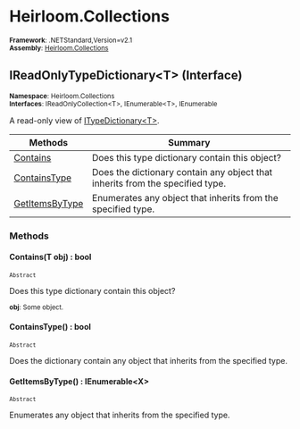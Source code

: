 # Heirloom.Collections

<small>**Framework**: .NETStandard,Version=v2.1</small>  
<small>**Assembly**: [Heirloom.Collections](../Heirloom.Collections/Heirloom.Collections.md)</small>  

## IReadOnlyTypeDictionary\<T> (Interface)
<small>**Namespace**: Heirloom.Collections</sub></small>  
<small>**Interfaces**: IReadOnlyCollection\<T>, IEnumerable\<T>, IEnumerable</small>  

A read-only view of [ITypeDictionary\<T>](Heirloom.Collections.ITypeDictionary[T].md).

| Methods                           | Summary                                                                       |
|-----------------------------------|-------------------------------------------------------------------------------|
| [Contains](#COND0AE797B)          | Does this type dictionary contain this object?                                |
| [ContainsType<X>](#CON7AD5C721)   | Does the dictionary contain any object that inherits from the specified type. |
| [GetItemsByType<X>](#GET6B563695) | Enumerates any object that inherits from the specified type.                  |

### Methods

#### <a name="CONFC14FF81"></a>Contains(T obj) : bool
<small>`Abstract`</small>

Does this type dictionary contain this object?

<small>**obj**: <param name="obj">Some object.</param></small>  

#### <a name="CON93D1CDF6"></a>ContainsType<X>() : bool
<small>`Abstract`</small>

Does the dictionary contain any object that inherits from the specified type.

#### <a name="GETBA3442D3"></a>GetItemsByType<X>() : IEnumerable\<X>
<small>`Abstract`</small>

Enumerates any object that inherits from the specified type.

